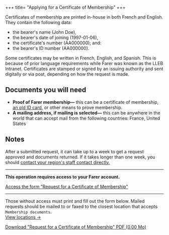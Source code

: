 +++
title= "Applying for a Certificate of Membership"
+++

Certificates of membership are printed in-house in both French and English. They contain the following data:
  - the bearer's name (John Doe),
  - the bearer's date of joining (1997-01-06),
  - the certificate's number (AA000000); and:
  - the bearer's ID number (AA000000).

Some certificates may be written in French, English, and Spanish. This is because of prior language requirements while Farer was known as the LLEB Intranet. Certificates are stamped or signed by an issuing authority and sent digitally or via post, depending on how the request is made.

## Documents you will need
- **Proof of Farer membership—** this can be a certificate of membership, [an old ID card](/members/id-card), or other means to prove membership.
- **A mailing address, if mailing is selected—** this can be anywhere in the world that can accept mail from the following countries: France, United States

## Notes
After a submitted request, it can take up to a week to get a request approved and documents returned. If it takes longer than one week, you should [contact your region's staff contact directly.](/meta/contact)

---

**This operation requires access to your Farer account.**

[Access the form "Request for a Certificate of Membership"](https://sec.gouv.fa/forms/com-application)

---

Those without access must print and fill out the form below. Mailed requests should be mailed to or faxed to the closest location that accepts `Membership documents`.<br/>[View locations &rarr;](/meta/contact)
 
<a class="btn download" href="https://sec.gouv.fa/forms/com-application.pdf">Download "Request for a Certificate of Membership" PDF (0,00 Mo)</a>